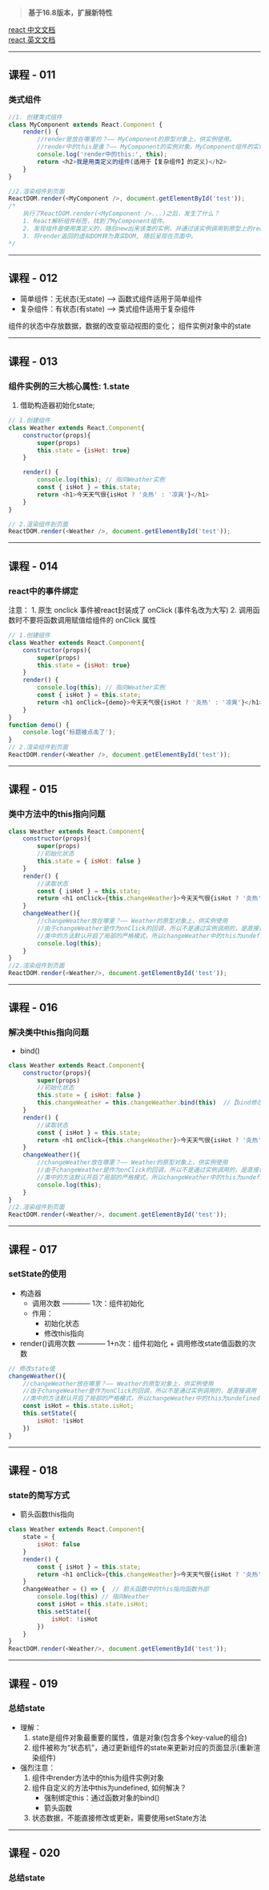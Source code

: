 > **基于16.8版本，扩展新特性**

[react 中文文档](https://react.docschina.org/)   
[react 英文文档](https://reactjs.org/)

----

## **课程 - 011**
### **类式组件**
```js
//1. 创建类式组件
class MyComponent extends React.Component {
    render() {
        //render是放在哪里的？—— MyComponent的原型对象上，供实例使用。
        //render中的this是谁？—— MyComponent的实例对象。MyComponent组件的实例对象。
        console.log('render中的this:', this);
        return <h2>我是用类定义的组件(适用于【复杂组件】的定义)</h2>
    }
}

//2.渲染组件到页面
ReactDOM.render(<MyComponent />, document.getElementById('test'));
/*
    执行了ReactDOM.render(<MyComponent />...)之后，发生了什么？
    1. React解析组件标签，找到了MyComponent组件。
    2. 发现组件是使用类定义的，随后new出来该类的实例，并通过该实例调用到原型上的render方法。
    3. 将render返回的虚拟DOM转为真实DOM, 随后呈现在页面中。
*/
```

----

## **课程 - 012**
+ 简单组件：无状态(无state) --> 函数式组件适用于简单组件
+ 复杂组件：有状态(有state) --> 类式组件适用于复杂组件

组件的状态中存放数据，数据的改变驱动视图的变化；
组件实例对象中的state

----
## **课程 - 013**
### **组件实例的三大核心属性: 1.state**
1. 借助构造器初始化state;
```js
// 1.创建组件
class Weather extends React.Component{
    constructor(props){
        super(props)
        this.state = {isHot: true}
    }

    render() {
        console.log(this); // 指向Weather实例
        const { isHot } = this.state;
        return <h1>今天天气很{isHot ? '炎热' : '凉爽'}</h1>
    }
}

// 2.渲染组件到页面
ReactDOM.render(<Weather />, document.getElementById('test'));
```

----
## **课程 - 014**
### **react中的事件绑定**
注意：
    1. 原生 onclick 事件被react封装成了 onClick (事件名改为大写)
    2. 调用函数时不要将函数调用赋值给组件的 onClick 属性
```js
// 1.创建组件
class Weather extends React.Component{
    constructor(props){
        super(props)
        this.state = {isHot: true}
    }
    render() {
        console.log(this); // 指向Weather实例
        const { isHot } = this.state;
        return <h1 onClick={demo}>今天天气很{isHot ? '炎热' : '凉爽'}</h1>
    }
}
function demo() {
    console.log('标题被点击了');
}
// 2.渲染组件到页面
ReactDOM.render(<Weather />, document.getElementById('test'));
```

----
## **课程 - 015**
### **类中方法中的this指向问题**
```js
class Weather extends React.Component{
    constructor(props){
        super(props)
        //初始化状态
        this.state = { isHot: false }
    }
    render() {
        //读取状态
        const { isHot } = this.state;
        return <h1 onClick={this.changeWeather}>今天天气很{isHot ? '炎热' : '凉爽'}</h1>
    }
    changeWeather(){
        //changeWeather放在哪里？—— Weather的原型对象上，供实例使用
        //由于changeWeather是作为onClick的回调，所以不是通过实例调用的，是直接调用
        //类中的方法默认开启了局部的严格模式，所以changeWeather中的this为undefined
        console.log(this);
    }
}
//2.渲染组件到页面
ReactDOM.render(<Weather/>, document.getElementById('test'));
```

----

## **课程 - 016**
### **解决类中this指向问题**
+ bind()
```js
class Weather extends React.Component{
    constructor(props){
        super(props)
        //初始化状态
        this.state = { isHot: false }
        this.changeWeather = this.changeWeather.bind(this)  //【bind修改调用bind的函数的this指向，bind参数传入哪个对象，this就指向谁】
    }
    render() {
        //读取状态
        const { isHot } = this.state;
        return <h1 onClick={this.changeWeather}>今天天气很{isHot ? '炎热' :'凉爽'}</h1>
    }
    changeWeather(){
        //changeWeather放在哪里？—— Weather的原型对象上，供实例使用
        //由于changeWeather是作为onClick的回调，所以不是通过实例调用的，是直接调用
        //类中的方法默认开启了局部的严格模式，所以changeWeather中的this为undefined
        console.log(this);
    }
}
//2.渲染组件到页面
ReactDOM.render(<Weather/>, document.getElementById('test'));
```
----

## **课程 - 017**
### **setState的使用**
+ 构造器
    - 调用次数  ———— 1次：组件初始化
    - 作用：
        + 初始化状态
        + 修改this指向
+ render()调用次数 ———— 1+n次：组件初始化 + 调用修改state值函数的次数

```js
// 修改state值
changeWeather(){
    //changeWeather放在哪里？—— Weather的原型对象上，供实例使用
    //由于changeWeather是作为onClick的回调，所以不是通过实例调用的，是直接调用
    //类中的方法默认开启了局部的严格模式，所以changeWeather中的this为undefined
    const isHot = this.state.isHot;
    this.setState({
        isHot: !isHot
    })
}
```
----

## **课程 - 018**
### **state的简写方式**
+ 箭头函数this指向

```js
class Weather extends React.Component{
    state = {
        isHot: false
    }
    render() {
        const { isHot } = this.state;
        return <h1 onClick={this.changeWeather}>今天天气很{isHot ? '炎热' :'凉爽'}</h1>
    }
    changeWeather = () => {  // 箭头函数中的this指向函数外部
        console.log(this) // 指向Weather
        const isHot = this.state.isHot;
        this.setState({
            isHot: !isHot
        })
    }
}
ReactDOM.render(<Weather/>, document.getElementById('test'));
```

----

## **课程 - 019**
### **总结state**
+ 理解：
    1. state是组件对象最重要的属性，值是对象(包含多个key-value的组合)
    2. 组件被称为“状态机”，通过更新组件的state来更新对应的页面显示(重新渲染组件)
+ 强烈注意：
    1. 组件中render方法中的this为组件实例对象
    2. 组件自定义的方法中this为undefined, 如何解决？
        - 强制绑定this：通过函数对象的bind()
        - 箭头函数
    3. 状态数据，不能直接修改或更新，需要使用setState方法

----

## **课程 - 020**
### **总结state**